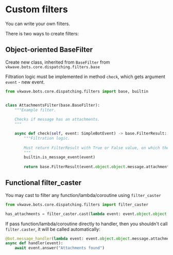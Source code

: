 # Custom filters

You can write your own filters.

There is two ways to create filters:

## Object-oriented BaseFilter

Create new class, inherited from `BaseFilter` from `vkwave.bots.core.dispatching.filters.base`

Filtration logic must be implemented in method `check`, which gets argument `event` - new event.

``` python
from vkwave.bots.core.dispatching.filters import base, builtin


class AttachmentsFilter(base.BaseFilter):
    """Example filter.
    
    Checks if message has an attachments.
    """

    async def check(self, event: SimpleBotEvent) -> base.FilterResult:
        """Filtration logic.
        
        Must return FilterResult with True or False value, on which the success of the filter depends.
        """
        builtin.is_message_event(event)
        
        return base.FilterResult(event.object.object.message.attachments is not None)
```


## Functional filter_caster

You may cast to filter any function/lambda/coroutine using `filter_caster`

```python
from vkwave.bots.core.dispatching.filters import filter_caster

has_attachments = filter_caster.cast(lambda event: event.object.object.message.attachments is not None)

```

If pass function/lambda/coroutine directly to handler, then you shouldn't call `filter.caster`, it will be called automatically:

``` python
@bot.message_handler(lambda event: event.object.object.message.attachments is not None)
async def handler(event):
    await event.answer("Attachments found")
```
